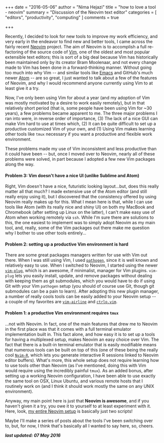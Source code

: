 +++
date = "2016-05-06"
author = "Nima Hejazi"
title = "how to love a tool - neovim"
summary = "Discussion of the Neovim text editor"
categories = [ "editors", "productivity", "computing" ]
comments = true

+++

Recently, I decided to look for new tools to improve my work efficiency, and
very early in the endeavor to find new and better tools, I came across the
fairly recent [Neovim](https://neovim.io) project. The aim of Neovim is to
accomplish a full re-factoring of the source code of [Vim](http://www.vim.org/),
one of the oldest and most popular extensible text editors; this is sort of a
big deal because Vim has historically been maintained only by its creator Bram
Moolenaar, and not every change made to Vim has been done in a forward-thinking
manner. Without going too much into why Vim -- and similar tools like
[Emacs](https://www.gnu.org/software/emacs/) and GitHub's much newer
[Atom](https://atom.io/) -- are so great, I just wanted to talk about a few of
the features of Neovim, and why I would recommend anyone currently using Vim to
at least give it a try.

Now, I've only been using Vim for about a year (and my adoption of Vim was
mostly motivated by a desire to work easily remotely), but in that relatively
short period (that is, some people have been using Vim for ~30 years), a few
problems became apparent to me. The three major problems I ran into were, in
reverse order of importance, (3) The lack of a nice GUI can make Vim hard to use
at times which, (2) It can be quite difficult to set up a productive customized
Vim of your own, and (1) Using Vim makes learning other tools like `tmux`
necessary if you want a productive and flexible work environment.

These problems made my use of Vim inconsistent and less productive than it could
have been -- but, once I moved over to Neovim, nearly all of these problems were
solved, in part because I adopted a few new Vim packages along the way.

#### Problem 3: Vim doesn't have a nice UI (unlike Sublime and Atom)

Right, Vim doesn't have a nice, futuristic looking layout...but, does this
really matter all that much? I made extensive use of the Atom editor (and still
really enjoy using it), but I discovered that the consistency offered by using
Neovim really makes up for this. What I mean here is that, while I can use tools
like Atom (with its really nice and shiny UI) on both my MacBook and Chromebook
(after setting up Linux on the latter), I can't make easy use of Atom when
working remotely via `ssh`. While I'm sure there are solutions to this, the one
easiest to implement was to simply adopt Neovim as my main tool, and, really,
some of the Vim packages out there make me question why I bother to use other
tools entirely...

#### Problem 2: setting up a productive Vim environment is hard

There are some great packages managers written for use with Vim out there. When
I was still using Vim, I used
[`pathogen`](https://github.com/tpope/vim-pathogen), since it is well known and
relatively easy to use. When I switched to Neovim, I started using the newer
[`vim-plug`](https://github.com/junegunn/vim-plug), which is an awesome, if
minimalist, manager for Vim plugins. `vim-plug` lets you easily install, update,
and remove packages without dealing with keeping them as git submodules, which
you would have to do if using Git with your Vim `pathogen` setup (you should of
course use Git, though git submodules can be a pain to learn). After adopting
this new plugin manager, a number of really cools tools can be easily added to
your Neovim setup -- a couple of my favorites are
[`vim-airline`](https://github.com/vim-airline/vim-airline) and
[`ctrlp.vim`](https://github.com/ctrlpvim/ctrlp.vim).

#### Problem 1: a productive Vim environment requires `tmux`

...not with Neovim. In fact, one of the main features that drew me to Neovim in
the first place was that it comes with a full terminal emulator implementation
built in. This fact alone, and how easy it is to set up a tools for having a
multiplexed setup, makes Neovim an easy choice over Vim. The fact that there is
a built-in terminal emulator that is easily modifiable means that numerous tools
can be built on top of this (one of these being the really cool
[`Nvim-R`](https://github.com/jalvesaq/Nvim-R), which lets you generate
interactive R sessions linked to Neovim editor buffers). What's more, this whole
setup does not require learning how to use tools other than Neovim (as I've
mentioned, doing this with Vim would require using the incredibly painful
`tmux`). As an added bonus, after setting up a working Neovim configuration, I
have been able to use exactly the same tool on OSX, Linux Ubuntu, and various
remote hosts that I routinely work on (and I think it should work mostly the
same on any UNIX environment).

Anyway, my main point here is just that __Neovim is awesome__, and if you
haven't given it a try, you owe it to yourself to at least experiment with it.
Here, look, [my entire Neovim setup](https://github.com/nhejazi/myneovimconfig)
is basically just two scripts!

Maybe I'll make a series of posts about the tools I've been switching over to,
but, for now, I think that's basically all I wanted to say here, so, cheers.

**_last updated: 07 May 2016_**
